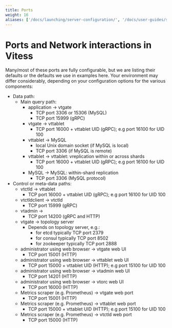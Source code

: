 ```yaml
---
title: Ports
weight: 16
aliases: ['/docs/launching/server-configuration/', '/docs/user-guides/server-configuration/', '/docs/user-guides/configuring-components/']
---
```

# Ports and Network interactions in Vitess

Many/most of these ports are fully configurable, but we are listing their
defaults or the defaults we use in examples here. Your
environment may differ considerably, depending on your configuration options
for the various components:

  * Data path:
    * Main query path:
      * application &rarr; vtgate
        * TCP port 3306 or 15306 (MySQL)
        * TCP port 15999 (gRPC)
      * vtgate &rarr; vttablet
        * TCP port 16000 + vttablet UID (gRPC); e.g port 16100 for UID 100
      * vttablet &rarr; MySQL
        * local Unix domain socket (if MySQL is local)
        * TCP port 3306 (if MySQL is remote)
      * vttablet &rarr; vttablet: vreplication within or across shards
        * TCP port 16000 + vttablet UID (gRPC); e.g port 16100 for UID 100
      * MySQL &rarr; MySQL:  within-shard replication
        * TCP port 3306 (MySQL protocol)
  * Control or meta-data paths:
    * vtctld &rarr; vttablet
      * TCP port 16000 + vttablet UID (gRPC); e.g port 16100 for UID 100
    * vtctldclient &rarr; vtctld
      * TCP port 15999 (gRPC)
    * vtadmin &rarr;
      * TCP port 14200 (gRPC and HTTP)
    * vtgate &rarr; topology server
      * Depends on topology server, e.g.:
         * for etcd typically TCP port 2379
         * for consul typically TCP port 8502
         * for zookeeper typically TCP port 2888
    * administrator using web browser &rarr; vtgate web UI
      * TCP port 15001 (HTTP)
    * administrator using web browser &rarr; vttablet web UI
      * TCP port 15000 + vttablet UID (HTTP); e.g port 15100 for UID 100
    * administrator using web browser &rarr; vtadmin web UI
      * TCP port 14201 (HTTP)
    * administrator using web browser &rarr; vtorc web UI
      * TCP port 16000 (HTTP)
    * Metrics scraper (e.g. Prometheus) &rarr; vtgate web port
      * TCP port 15001 (HTTP)
    * Metrics scraper (e.g. Prometheus) &rarr; vttablet web port
      * TCP port 15000 + vttablet UID (HTTP); e.g port 15100 for UID 100
    * Metrics scraper (e.g. Prometheus) &rarr; vtctld web port
      * TCP port 15000 (HTTP)

